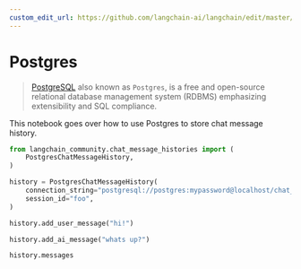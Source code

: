 ```yaml
---
custom_edit_url: https://github.com/langchain-ai/langchain/edit/master/docs/docs/integrations/memory/postgres_chat_message_history.ipynb
---
```

# Postgres

>[PostgreSQL](https://en.wikipedia.org/wiki/PostgreSQL) also known as `Postgres`, is a free and open-source relational database management system (RDBMS) emphasizing extensibility and SQL compliance.

This notebook goes over how to use Postgres to store chat message history.


```python
from langchain_community.chat_message_histories import (
    PostgresChatMessageHistory,
)

history = PostgresChatMessageHistory(
    connection_string="postgresql://postgres:mypassword@localhost/chat_history",
    session_id="foo",
)

history.add_user_message("hi!")

history.add_ai_message("whats up?")
```


```python
history.messages
```
